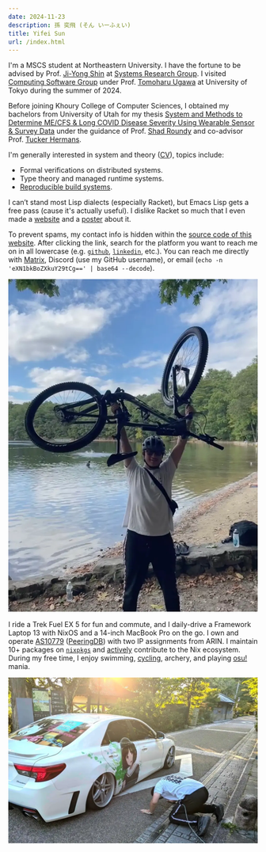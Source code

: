```yaml
---
date: 2024-11-23
description: 孫 奕飛 (そん いーふぇい)
title: Yifei Sun
url: /index.html
---
```


I'm a MSCS student at Northeastern University.
I have the fortune to be advised by Prof. [Ji-Yong Shin](https://www.jiyongshin.info) at [Systems Research Group](https://srg.khoury.northeastern.edu).
I visited [Computing Software Group](https://www.csg.ci.i.u-tokyo.ac.jp/en) under Prof. [Tomoharu Ugawa](https://tugawa.github.io/index-e.html) at University of Tokyo during the summer of 2024.

Before joining Khoury College of Computer Sciences, I obtained my bachelors from University of Utah for my thesis
[System and Methods to Determine ME/CFS & Long COVID Disease Severity Using Wearable Sensor & Survey Data](assets/static/doc/bt.pdf)
under the guidance of Prof. [Shad Roundy](https://iss.mech.utah.edu/shad-roundy) and co-advisor Prof.
[Tucker Hermans](https://robot-learning.cs.utah.edu/thermans).

I'm generally interested in system and theory ([CV](/cv)), topics include:

- Formal verifications on distributed systems.
- Type theory and managed runtime systems.
- [Reproducible build systems](https://reproducible-builds.org).

I can’t stand most Lisp dialects (especially Racket), but Emacs Lisp gets a free pass (cause it's actually useful).
I dislike Racket so much that I even made a [website](https://rkt.lol) and a [poster](https://rkt.lol/poster.pdf) about it.

To prevent spams, my contact info is hidden within the [source code of this website](https://github.com/search?q=repo%3Astepbrobd%2Fysun+%22hidden%3A+true%22+%22external%3A+https%3A%2F%2F%22+%22layout%3A+redirect.vto%22&type=code).
After clicking the link, search for the platform you want to reach me on in all lowercase (e.g. [`github`](https://github.com/stepbrobd), [`linkedin`](https://www.linkedin.com/in/yifei-s), etc.).
You can reach me directly with [Matrix](/matrix), Discord (use my GitHub username), or email (`echo -n 'eXN1bkBoZXkuY29tCg==' | base64 --decode`).

![Weekend outing with labmates (Walden Pond)](assets/static/img/home-1.webp)

I ride a Trek Fuel EX 5 for fun and commute, and I daily-drive a Framework Laptop 13 with NixOS and a 14-inch MacBook Pro on the go.
I own and operate [AS10779](/10779) ([PeeringDB](/peeringdb)) with two IP assignments from ARIN.
I maintain 10+ packages on [`nixpkgs`](https://repology.org/maintainers/?search=ysun%40hey.com) and [actively](https://github.com/NixOS/nixpkgs/issues?q=involves%3Astepbrobd) contribute to the Nix ecosystem.
During my free time, I enjoy swimming, [cycling](/strava), archery, and playing [osu!](https://osu.ppy.sh/users/20905967) mania.

![You just have to go out and touch grass once in a while (Uji Shrine)](assets/static/img/home-2.webp)
